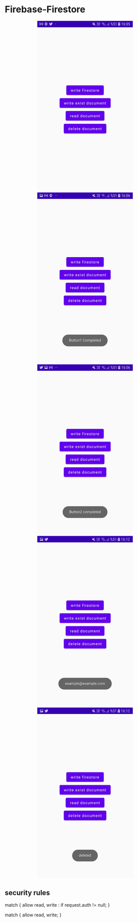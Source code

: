 # Firebase-Firestore

<p align="center">
  <img src="images/sc1.jpg" width="300" />
  <img src="images/sc2.jpg" width="300" />
  <img src="images/sc3.jpg" width="300" />
  <img src="images/sc4.jpg" width="300" />
  <img src="images/sc5.jpg" width="300" />
<p/>

## security rules
match {
  allow read, write : if request.auth != null;
}

match {
  allow read, write;
}
